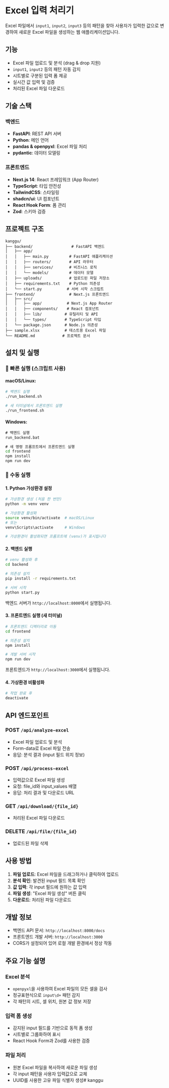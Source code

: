 # Excel 입력 처리기

Excel 파일에서 `input1`, `input2`, `input3` 등의 패턴을 찾아 사용자가 입력한 값으로 변경하여 새로운 Excel 파일을 생성하는 웹 애플리케이션입니다.

## 기능

- Excel 파일 업로드 및 분석 (drag & drop 지원)
- `input1`, `input2` 등의 패턴 자동 감지
- 시트별로 구분된 입력 폼 제공
- 실시간 값 입력 및 검증
- 처리된 Excel 파일 다운로드

## 기술 스택

### 백엔드
- **FastAPI**: REST API 서버
- **Python**: 메인 언어
- **pandas & openpyxl**: Excel 파일 처리
- **pydantic**: 데이터 모델링

### 프론트엔드
- **Next.js 14**: React 프레임워크 (App Router)
- **TypeScript**: 타입 안전성
- **TailwindCSS**: 스타일링
- **shadcn/ui**: UI 컴포넌트
- **React Hook Form**: 폼 관리
- **Zod**: 스키마 검증

## 프로젝트 구조

```
kanggu/
├── backend/                 # FastAPI 백엔드
│   ├── app/
│   │   ├── main.py         # FastAPI 애플리케이션
│   │   ├── routers/        # API 라우터
│   │   ├── services/       # 비즈니스 로직
│   │   └── models/         # 데이터 모델
│   ├── uploads/            # 업로드된 파일 저장소
│   ├── requirements.txt    # Python 의존성
│   └── start.py           # 서버 시작 스크립트
├── frontend/               # Next.js 프론트엔드
│   ├── src/
│   │   ├── app/           # Next.js App Router
│   │   ├── components/    # React 컴포넌트
│   │   ├── lib/          # 유틸리티 및 API
│   │   └── types/        # TypeScript 타입
│   └── package.json      # Node.js 의존성
├── sample.xlsx           # 테스트용 Excel 파일
└── README.md            # 프로젝트 문서
```

## 설치 및 실행

### 🚀 빠른 실행 (스크립트 사용)

#### macOS/Linux:
```bash
# 백엔드 실행
./run_backend.sh

# 새 터미널에서 프론트엔드 실행
./run_frontend.sh
```

#### Windows:
```cmd
# 백엔드 실행
run_backend.bat

# 새 명령 프롬프트에서 프론트엔드 실행
cd frontend
npm install
npm run dev
```

### 📝 수동 실행

#### 1. Python 가상환경 설정

```bash
# 가상환경 생성 (처음 한 번만)
python -m venv venv

# 가상환경 활성화
source venv/bin/activate  # macOS/Linux
# 또는
venv\Scripts\activate     # Windows

# 가상환경이 활성화되면 프롬프트에 (venv)가 표시됩니다
```

#### 2. 백엔드 실행

```bash
# venv 활성화 후
cd backend

# 의존성 설치
pip install -r requirements.txt

# 서버 시작
python start.py
```

백엔드 서버가 `http://localhost:8000`에서 실행됩니다.

#### 3. 프론트엔드 실행 (새 터미널)

```bash
# 프론트엔드 디렉터리로 이동
cd frontend

# 의존성 설치
npm install

# 개발 서버 시작
npm run dev
```

프론트엔드가 `http://localhost:3000`에서 실행됩니다.

#### 4. 가상환경 비활성화

```bash
# 작업 완료 후
deactivate
```

## API 엔드포인트

### POST `/api/analyze-excel`
- Excel 파일 업로드 및 분석
- Form-data로 Excel 파일 전송
- 응답: 분석 결과 (input 필드 위치 정보)

### POST `/api/process-excel`
- 입력값으로 Excel 파일 생성
- 요청: file_id와 input_values 배열
- 응답: 처리 결과 및 다운로드 URL

### GET `/api/download/{file_id}`
- 처리된 Excel 파일 다운로드

### DELETE `/api/file/{file_id}`
- 업로드된 파일 삭제

## 사용 방법

1. **파일 업로드**: Excel 파일을 드래그하거나 클릭하여 업로드
2. **분석 확인**: 발견된 input 필드 목록 확인
3. **값 입력**: 각 input 필드에 원하는 값 입력
4. **파일 생성**: "Excel 파일 생성" 버튼 클릭
5. **다운로드**: 처리된 파일 다운로드

## 개발 정보

- 백엔드 API 문서: `http://localhost:8000/docs`
- 프론트엔드 개발 서버: `http://localhost:3000`
- CORS가 설정되어 있어 로컬 개발 환경에서 정상 작동

## 주요 기능 설명

### Excel 분석
- `openpyxl`을 사용하여 Excel 파일의 모든 셀을 검사
- 정규표현식으로 `input\d+` 패턴 감지
- 각 패턴의 시트, 셀 위치, 원본 값 정보 저장

### 입력 폼 생성
- 감지된 input 필드를 기반으로 동적 폼 생성
- 시트별로 그룹화하여 표시
- React Hook Form과 Zod를 사용한 검증

### 파일 처리
- 원본 Excel 파일을 복사하여 새로운 파일 생성
- 각 input 패턴을 사용자 입력값으로 교체
- UUID를 사용한 고유 파일 식별자 생성# kanggu
